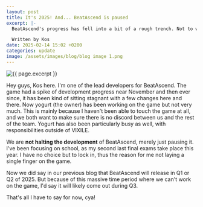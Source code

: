 ```yaml
---
layout: post
title: It's 2025! And... BeatAscend is paused
excerpt: |-
  BeatAscend's progress has fell into a bit of a rough trench. Not to worry though, we are NOT halting BeatAscend Aurora's development!

  Written by Kos
date: 2025-02-14 15:02 +0200
categories: update
image: /assets/images/blog/blog image 1.png
---
```

<img class="page-image" src="{{ site.baseurl }}/blog/{{ page.image }}" alt="{{ page.excerpt }}">

Hey guys, Kos here. I'm one of the lead developers for BeatAscend. The game had a spike of development progress near November and then ever since, it has been kind of sitting stagnant with a few changes here and there. Now yogurt (the owner) has been working on the game but not very much. This is mainly because I haven't been able to touch the game at all, and we both want to make sure there is no discord between us and the rest of the team. Yogurt has also been particularly busy as well, with responsibilities outside of VIXILE.

We are **not halting the development** of BeatAscend, merely just pausing it. I've been focusing on school, as my second last final exams take place this year. I have no choice but to lock in, thus the reason for me not laying a single finger on the game.

Now we did say in our previous blog that BeatAscend will release in Q1 or Q2 of 2025. But because of this massive time period where we can't work on the game, I'd say it will likely come out during Q3.

That's all I have to say for now, cya!
